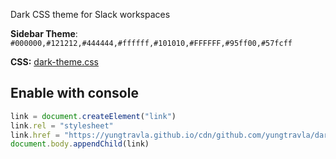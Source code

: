 Dark CSS theme for Slack workspaces

**Sidebar Theme**: `#000000,#121212,#444444,#ffffff,#101010,#FFFFFF,#95ff00,#57fcff`

**CSS:** [dark-theme.css](https://raw.githubusercontent.com/yungtravla/dark-slack/master/dark-theme.css)

## Enable with console

```js
link = document.createElement("link")
link.rel = "stylesheet"
link.href = "https://yungtravla.github.io/cdn/github.com/yungtravla/dark-slack/dark-theme.css"
document.body.appendChild(link)
```
